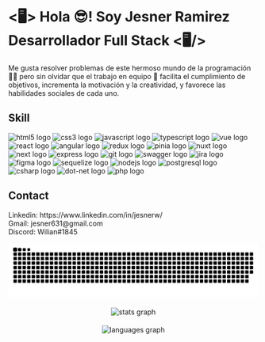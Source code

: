 <h1><🖥️> Hola 😎! Soy Jesner Ramirez Desarrollador Full Stack <🖥️/> </h1>

<p>Me gusta resolver problemas de este hermoso mundo de la programación 👨‍💻 pero sin olvidar que el trabajo en equipo 💪 facilita el cumplimiento de objetivos, incrementa la motivación y la creatividad, y favorece las habilidades sociales de cada uno.</p>

<h2 align="left">Skill</h2>

<div align="left">
  <img src="https://cdn.jsdelivr.net/gh/devicons/devicon/icons/html5/html5-original.svg" height="45" width="60" alt="html5 logo"  />
  <img src="https://cdn.jsdelivr.net/gh/devicons/devicon/icons/css3/css3-original.svg" height="45" width="60" alt="css3 logo"  />
  <img src="https://cdn.jsdelivr.net/gh/devicons/devicon/icons/javascript/javascript-original.svg" height="45" width="60" alt="javascript logo"  />
  <img src="https://cdn.jsdelivr.net/gh/devicons/devicon/icons/typescript/typescript-plain.svg" height="45" width="60" alt="typescript logo"  />
  <img src="https://cdn.jsdelivr.net/gh/devicons/devicon/icons/vuejs/vuejs-original.svg" height="45" width="60" alt="vue logo"  />
  <img src="https://cdn.jsdelivr.net/gh/devicons/devicon/icons/react/react-original.svg" height="45" width="60" alt="react logo"  />
  <img src="https://cdn.jsdelivr.net/gh/devicons/devicon/icons/angularjs/angularjs-original.svg" height="45" width="60" alt="angular logo"  />
  <img src="https://cdn.jsdelivr.net/gh/devicons/devicon/icons/redux/redux-original.svg" height="45" width="60" alt="redux logo"  />
  <img src="https://api.iconify.design/logos/pinia.svg" height="45" width="60" alt="pinia logo"  />
  <img src="https://api.iconify.design/skill-icons/nuxtjs-dark.svg" height="45" width="60" alt="nuxt logo"  />
  <img src="https://api.iconify.design/skill-icons/nextjs-light.svg" height="45" width="60" alt="next logo"  />
  <img src="https://api.iconify.design/skill-icons/expressjs-light.svg" height="45" width="60" alt="express logo"  />
  <img src="https://api.iconify.design/skill-icons/git.svg" height="45" width="60" alt="git logo"  />
  <img src="https://api.iconify.design/logos/swagger.svg" height="45" width="60" alt="swagger logo"  />
  <img src="https://api.iconify.design/logos/jira.svg" height="45" width="60" alt="jira logo"  />
  <img src="https://api.iconify.design/devicon/figma.svg" height="45" width="60" alt="figma logo"  />
  <img src="https://cdn.jsdelivr.net/gh/devicons/devicon/icons/sequelize/sequelize-original.svg" height="45" width="60" alt="sequelize logo"  />
  <img src="https://api.iconify.design/skill-icons/nodejs-dark.svg" height="45" width="60" alt="nodejs logo"  />
  <img src="https://cdn.jsdelivr.net/gh/devicons/devicon/icons/postgresql/postgresql-original.svg" height="45" width="60" alt="postgresql logo"  />
  <img src="https://cdn.jsdelivr.net/gh/devicons/devicon/icons/csharp/csharp-original.svg" height="45" width="60" alt="csharp logo"  />
  <img src="https://cdn.jsdelivr.net/gh/devicons/devicon/icons/dot-net/dot-net-original.svg" height="45" width="60" alt="dot-net logo"  />
  <img src="https://cdn.jsdelivr.net/gh/devicons/devicon/icons/php/php-original.svg" height="45" width="60" alt="php logo"  />
</div>


<h2 align="left">Contact</h2>

<p align="left">Linkedin: https://www.linkedin.com/in/jesnerw/<br>Gmail: jesner631@gmail.com<br>Discord: Wilian#1845</p>


<div align="center">
<img src="https://raw.githubusercontent.com/JesnerW/JesnerW/output/github-contribution-grid-snake-dark.svg?palette=github-dark" alt="Snake animation" />
</div>

<br clear="both">

<div align="center">
  <img align="center" src="https://github-readme-stats.vercel.app/api?hide_title=false&hide_rank=false&show_icons=true&include_all_commits=true&count_private=true&disable_animations=false&theme=dracula&locale=en&hide_border=false&username=jesnerw" height="200" alt="stats graph"  />
</div>

<br clear="both">
  
<div align="center">
  <img align="center" src="https://github-readme-stats.vercel.app/api/top-langs?locale=en&hide_title=false&layout=compact&card_width=320&langs_count=5&theme=dracula&hide_border=false&username=jesnerw" height="200" alt="languages graph"  />
</div>

